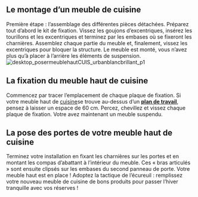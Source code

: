 ## Le montage d’un meuble de cuisine
Première étape : l’assemblage des différentes pièces détachées. Préparez tout d’abord le kit de fixation. Vissez les goujons d’excentriques, insérez les tourillons et les excentriques et terminez par les embases où se fixeront les charnières. Assemblez chaque partie du meuble et, finalement, vissez les excentriques pour bloquer la structure. Le meuble est monté, vous n’avez plus qu’à placer à l’arrière les éléments de suspension.
![desktop_posermeublehautCUIS_urbanblancbrillant_p1](//statics.lapeyre.fr/img/contrib/2bdd4da300209636/desktop_posermeublehautCUIS_urbanblancbrillant_p1.jpg)
##
## La fixation du meuble haut de cuisine
Commencez par tracer l’emplacement de chaque plaque de fixation. Si votre meuble haut de [cuisine](https://www.lapeyre.fr/cuisine-CCU0001)se trouve au-dessus d’un **[plan de travail](/cuisine-CCU0001/credences-plans-travail-CCN0013/plans-travail-CCN0091)**, pensez à laisser un espace de 60 cm. Percez, chevillez et vissez chaque plaque de fixation. Votre avez maintenant un meuble suspendu.
## La pose des portes de votre meuble haut de cuisine
Terminez votre installation en fixant les charnières sur les portes et en montant les compas d’abattant à l’intérieur du meuble. Ces « bras articulés » sont ensuite clipsés sur les embases du second panneau de porte. Votre meuble haut est en place !
Adoptez la tactique de l’écureuil : remplissez votre nouveau meuble de cuisine de bons produits pour passer l’hiver tranquille avec vos réserves !
